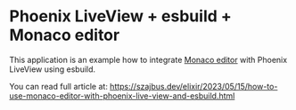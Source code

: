 # Phoenix LiveView + esbuild + Monaco editor

This application is an example how to integrate [Monaco editor](https://microsoft.github.io/monaco-editor/) with Phoenix LiveView using esbuild.

You can read full article at: https://szajbus.dev/elixir/2023/05/15/how-to-use-monaco-editor-with-phoenix-live-view-and-esbuild.html
